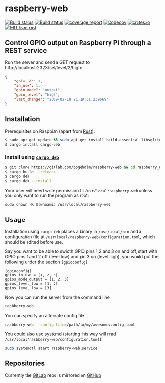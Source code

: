 # raspberry-web 
[![Build status](https://gitlab.com/bogeholm/raspberry-web/badges/master/build.svg)](https://gitlab.com/bogeholm/raspberry-web/) 
[![Build status](https://api.travis-ci.com/bogeholm/raspberry-web.svg?branch=master
)](https://travis-ci.com/bogeholm/raspberry-web) 
[![coverage report](https://gitlab.com/bogeholm/raspberry-web/badges/master/coverage.svg)](https://gitlab.com/bogeholm/raspberry-web/commits/master)
[![Codecov](https://codecov.io/gl/bogeholm/raspberry-web/branch/master/graph/badge.svg)](https://codecov.io/gl/bogeholm/raspberry-web) 
[![crates.io](https://img.shields.io/crates/v/raspberry-web.svg)](https://crates.io/crates/raspberry-web) 
[![MIT licensed](https://img.shields.io/badge/license-MIT-blue.svg)](LICENSE)


## Control GPIO output on Raspberry Pi through a REST service 
Run the server and send a GET request to http://localhost:2323/set/level/2/high:
```json
{
    "gpio_id": 2,
    "in_use": 1,
    "gpio_mode": "output",
    "gpio_level": "high",
    "last_change": "2019-02-18 21:19:31.239669"
}
```

## Installation
Prerequisites on Raspbian (apart from [Rust](https://www.rust-lang.org/tools/install)):
```bash
$ sudo apt-get update && sudo apt-get install build-essential libsqlite3-dev
$ cargo install cargo-deb
```

### Install using [`cargo deb`](https://github.com/mmstick/cargo-deb)
```bash
$ git clone https://gitlab.com/bogeholm/raspberry-web && cd raspberry_web
$ cargo build --release
$ cargo deb
$ cargo deb --install
```
Your user will need write permission to `/usr/local/raspberry-web` unless you only want to run the program as root:
```
sudo chown -R $(whoami) /usr/local/raspberry-web
```

## Usage
Installation using `cargo deb` places a binary in `/usr/local/bin` and a configuration file at `/usr/local/raspberry-web/configuration.toml`, which should be edited before use.

Say you want to be able to swicth GPIO pins 1,2 and 3 on and off, start with GPIO pins 1 and 2 off (level low) and pin 3 on (level high), you would put the following under the section `[gpioconfig]`
```
[gpioconfig]
gpios_in_use = [1, 2, 3]
gpios_mode_output = [1, 2, 3]
gpios_level_low = [1, 2]
gpios_level_low = [3]
```

Now you can run the server from the command line:
```bash
rasbberry-web
```

You can specify an alternate config file
```bash
rasbberry-web --config-file=/path/to/my/awesome/config.toml
```

You could also use [systemd](https://wiki.debian.org/systemd) (starting this way will read `/usr/local/rasbberry-web/configuration.toml`):
```bash
sudo systemctl start raspberry-web.service
```


## Repositories
Currently the [GitLab](https://gitlab.com/bogeholm/raspberry-web) repo is mirrored on [GitHub](https://github.com/bogeholm/raspberry-web)